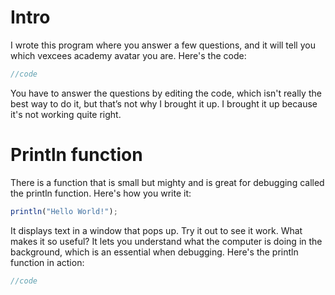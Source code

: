 # Intro
I wrote this program where you answer a few questions, and it will tell you which vexcees academy avatar you are. Here's the code:
```js
//code
```
You have to answer the questions by editing the code, which isn't really the best way to do it, but that’s not why I brought it up. I brought it up because it's not working quite right.

# Println function
There is a function that is small but mighty and is great for debugging called the println function. Here's how you write it:
```js
println("Hello World!");
```
It displays text in a window that pops up. Try it out to see it work. What makes it so useful? It lets you understand what the computer is doing in the background, which is an essential when debugging. Here's the println function in action:
```js
//code
```
